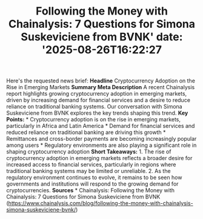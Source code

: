 ﻿---
title: "Following the Money with Chainalysis: 7 Questions for Simona Suskeviciene  from BVNK'
date: '2025-08-26T16:22:27"
category: "Markets"
summary: ""
slug: "following the money with chainalysis 7 questions for simona "
source_urls:
  - "https://www.chainalysis.com/blog/following-the-money-with-chainalysis-simona-suskeviciene-bvnk/"
seo:
  title: "Following the Money with Chainalysis: 7 Questions for Simona Suskeviciene  from BVNK | Hash n Hedge'
  description: '"
  keywords: ["news", "markets", "brief"]
---
Here's the requested news brief:  **Headline** Cryptocurrency Adoption on the Rise in Emerging Markets  **Summary Meta Description** A recent Chainalysis report highlights growing cryptocurrency adoption in emerging markets, driven by increasing demand for financial services and a desire to reduce reliance on traditional banking systems. Our conversation with Simona Suskeviciene from BVNK explores the key trends shaping this trend.  **Key Points:**  * Cryptocurrency adoption is on the rise in emerging markets, particularly in Africa and Latin America * Demand for financial services and reduced reliance on traditional banking are driving this growth * Remittances and cross-border payments are becoming increasingly popular among users * Regulatory environments are also playing a significant role in shaping cryptocurrency adoption  **Short Takeaways:**  1. The rise of cryptocurrency adoption in emerging markets reflects a broader desire for increased access to financial services, particularly in regions where traditional banking systems may be limited or unreliable. 2. As the regulatory environment continues to evolve, it remains to be seen how governments and institutions will respond to the growing demand for cryptocurrencies.  **Sources** * Chainalysis: Following the Money with Chainalysis: 7 Questions for Simona Suskeviciene from BVNK (https://www.chainalysis.com/blog/following-the-money-with-chainalysis-simona-suskeviciene-bvnk/) 
